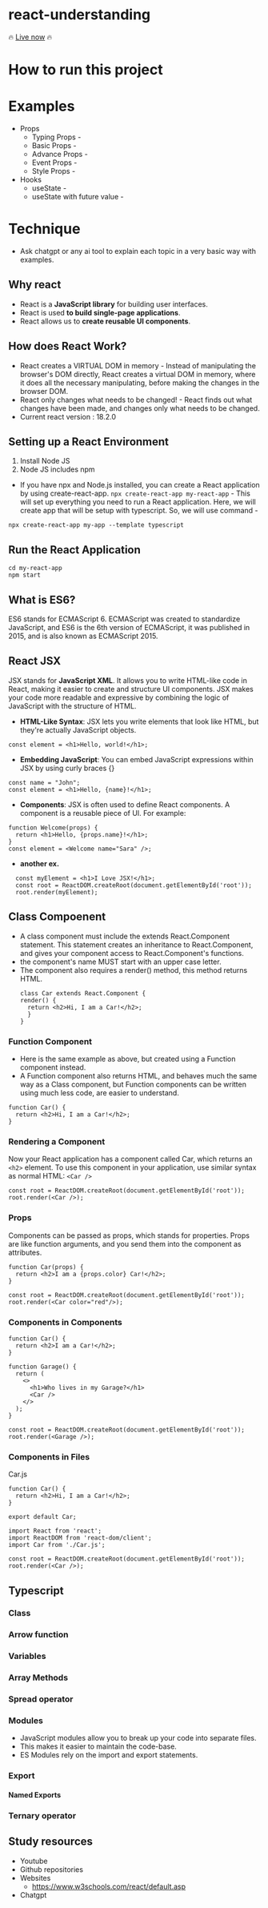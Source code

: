 # react-understanding
:fire:	 [Live now](https://sagarbobade.github.io/react-understanding/) :fire:	

# How to run this project

# Examples
* Props
  * Typing Props -
  * Basic Props -
  * Advance Props -
  * Event Props -
  * Style Props -
* Hooks
  * useState -
  * useState with future value -


# Technique
* Ask chatgpt or any ai tool to explain each topic in a very basic way with examples.

## Why react
* React is a **JavaScript library** for building user interfaces.
* React is used **to build single-page applications**.
* React allows us to **create reusable UI components**.

## How does React Work?
* React creates a VIRTUAL DOM in memory - Instead of manipulating the browser's DOM directly, React creates a virtual DOM in memory, where it does all the necessary manipulating, before making the changes in the browser DOM.
* React only changes what needs to be changed! - React finds out what changes have been made, and changes only what needs to be changed.
* Current react version : 18.2.0

## Setting up a React Environment
1. Install Node JS
2. Node JS includes npm

* If you have npx and Node.js installed, you can create a React application by using create-react-app.
```npx create-react-app my-react-app``` - This will set up everything you need to run a React application.
Here, we will create app that will be setup with typescript. So, we will use command -
```
npx create-react-app my-app --template typescript
```

## Run the React Application
```
cd my-react-app
npm start
```
## What is ES6?
ES6 stands for ECMAScript 6.
ECMAScript was created to standardize JavaScript, and ES6 is the 6th version of ECMAScript, it was published in 2015, and is also known as ECMAScript 2015.

## React JSX
JSX stands for **JavaScript XML**.
It allows you to write HTML-like code in React, making it easier to create and structure UI components. JSX makes your code more readable and expressive by combining the logic of JavaScript with the structure of HTML.
* **HTML-Like Syntax**: JSX lets you write elements that look like HTML, but they're actually JavaScript objects.
```
const element = <h1>Hello, world!</h1>;
```

* **Embedding JavaScript**: You can embed JavaScript expressions within JSX by using curly braces {}
```
const name = "John";
const element = <h1>Hello, {name}!</h1>;
```

* **Components**: JSX is often used to define React components. A component is a reusable piece of UI. For example: 
```
function Welcome(props) {
  return <h1>Hello, {props.name}!</h1>;
}
const element = <Welcome name="Sara" />;
```

* **another ex.**
```
  const myElement = <h1>I Love JSX!</h1>;
  const root = ReactDOM.createRoot(document.getElementById('root'));
  root.render(myElement);
```

## Class Compoenent
* A class component must include the extends React.Component statement. This statement creates an inheritance to React.Component, and gives your component access to React.Component's functions.
* the component's name MUST start with an upper case letter.
* The component also requires a render() method, this method returns HTML.
  ```
  class Car extends React.Component {
  render() {
    return <h2>Hi, I am a Car!</h2>;
    }
  }
  ```

### Function Component
* Here is the same example as above, but created using a Function component instead.
* A Function component also returns HTML, and behaves much the same way as a Class component, but Function components can be written using much less code, are easier to understand.
```
function Car() {
  return <h2>Hi, I am a Car!</h2>;
}
```
### Rendering a Component
Now your React application has a component called Car, which returns an ```<h2>``` element.
To use this component in your application, use similar syntax as normal HTML: ```<Car />```
```
const root = ReactDOM.createRoot(document.getElementById('root'));
root.render(<Car />);
```

### Props
Components can be passed as props, which stands for properties.
Props are like function arguments, and you send them into the component as attributes.
```
function Car(props) {
  return <h2>I am a {props.color} Car!</h2>;
}

const root = ReactDOM.createRoot(document.getElementById('root'));
root.render(<Car color="red"/>);
```
### Components in Components
```
function Car() {
  return <h2>I am a Car!</h2>;
}

function Garage() {
  return (
    <>
      <h1>Who lives in my Garage?</h1>
      <Car />
    </>
  );
}

const root = ReactDOM.createRoot(document.getElementById('root'));
root.render(<Garage />);
```

### Components in Files
Car.js
```
function Car() {
  return <h2>Hi, I am a Car!</h2>;
}

export default Car;
```

```
import React from 'react';
import ReactDOM from 'react-dom/client';
import Car from './Car.js';

const root = ReactDOM.createRoot(document.getElementById('root'));
root.render(<Car />);
```


## Typescript
### Class
### Arrow function
### Variables
### Array Methods
### Spread operator
### Modules
  - JavaScript modules allow you to break up your code into separate files.
  - This makes it easier to maintain the code-base.
  - ES Modules rely on the import and export statements.
### Export
#### Named Exports
### Ternary operator






## Study resources
* Youtube
* Github repositories
* Websites
  - https://www.w3schools.com/react/default.asp
* Chatgpt
 
  
